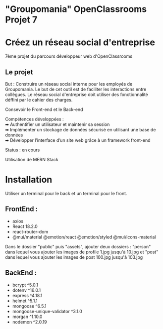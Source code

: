 # "Groupomania" OpenClassrooms Projet 7
# Créez un réseau social d'entreprise
7ème projet du parcours développeur web d'OpenClassrooms

## Le projet
But : Construire un réseau social interne pour les employés de Groupomania. Le but de cet outil est de faciliter les interactions entre collègues.
Le réseau social d'entreprise doit utiliser des fonctionnalité déffini par le cahier des charges.

Consevoir le Front-end et le Back-end

Compétences développées :        
➡ Authentifier un utilisateur et maintenir sa session   
➡ Implémenter un stockage de données sécurisé en utilisant une base de données   
➡ Développer l’interface d’un site web grâce à un framework front-end   

Status : en cours

Utilisation de MERN Stack

# Installation
Utiliser un terminal pour le back et un terminal pour le front.
## FrontEnd :
- axios
- React 18.2.0
- react-router-dom
- @mui/material @emotion/react @emotion/styled @mui/icons-material

Dans le dossier "public" puis "assets", ajouter deux dossiers : "person" dans lequel vous ajouter les images de profile 1.jpg jusqu'à 10.jpg 
et "post" dans lequel vous ajouter les images de post 100.jpg jusqu'à 103.jpg

## BackEnd :
- bcrypt ^5.0.1
- dotenv ^16.0.1
- express ^4.18.1
- helmet ^5.1.1
- mongoose ^6.5.1
- mongoose-unique-validator ^3.1.0
- morgan ^1.10.0
- nodemon ^2.0.19